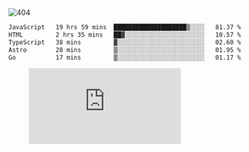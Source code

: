 ![404](https://user-images.githubusercontent.com/378023/89412096-6f759d80-d761-11ea-8c57-84b30ef3f2b1.png)
<!--START_SECTION:waka-->

```txt
JavaScript   19 hrs 59 mins  ████████████████████▒░░░░   81.37 %
HTML         2 hrs 35 mins   ██▓░░░░░░░░░░░░░░░░░░░░░░   10.57 %
TypeScript   38 mins         ▓░░░░░░░░░░░░░░░░░░░░░░░░   02.60 %
Astro        28 mins         ▒░░░░░░░░░░░░░░░░░░░░░░░░   01.95 %
Go           17 mins         ▒░░░░░░░░░░░░░░░░░░░░░░░░   01.17 %
```

<!--END_SECTION:waka-->
<figure><embed src="https://wakatime.com/share/@018b853e-267a-435d-a858-33e2b098b9d7/f3c3aa68-553a-4373-a9f9-2d456f62f780.svg"></embed></figure>

